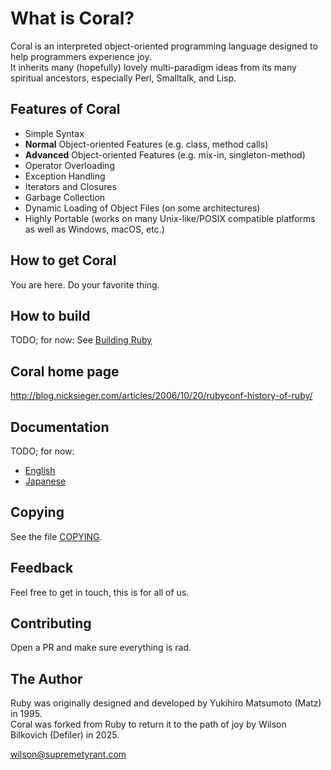 # What is Coral?

Coral is an interpreted object-oriented programming language designed to help programmers experience joy.  
It inherits many (hopefully) lovely multi-paradigm ideas from its many spiritual ancestors, especially Perl, Smalltalk, and Lisp.

## Features of Coral

* Simple Syntax
* **Normal** Object-oriented Features (e.g. class, method calls)
* **Advanced** Object-oriented Features (e.g. mix-in, singleton-method)
* Operator Overloading
* Exception Handling
* Iterators and Closures
* Garbage Collection
* Dynamic Loading of Object Files (on some architectures)
* Highly Portable (works on many Unix-like/POSIX compatible platforms as
  well as Windows, macOS, etc.)

## How to get Coral

You are here. Do your favorite thing.

## How to build

TODO; for now:
See [Building Ruby](https://docs.ruby-lang.org/en/master/contributing/building_ruby_md.html)

## Coral home page

http://blog.nicksieger.com/articles/2006/10/20/rubyconf-history-of-ruby/

## Documentation

TODO; for now:
- [English](https://docs.ruby-lang.org/en/master/index.html)
- [Japanese](https://docs.ruby-lang.org/ja/master/index.html)

## Copying

See the file [COPYING](rdoc-ref:COPYING).

## Feedback

Feel free to get in touch, this is for all of us.

## Contributing

Open a PR and make sure everything is rad.

## The Author

Ruby was originally designed and developed by Yukihiro Matsumoto (Matz) in 1995.  
Coral was forked from Ruby to return it to the path of joy by Wilson Bilkovich (Defiler) in 2025.  

<wilson@supremetyrant.com>

